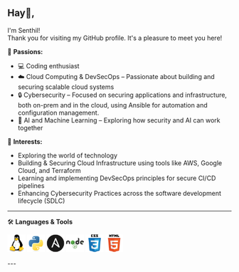 ## Hay👋, 
I'm Senthil!
<br>
Thank you for visiting my GitHub profile. It's a pleasure to meet you here!

🌟 **Passions:**
- 💻 Coding enthusiast
- ☁️ Cloud Computing & DevSecOps – Passionate about building and securing scalable cloud systems
- 🔒 Cybersecurity – Focused on securing applications and infrastructure, both on-prem and in the cloud, using Ansible for automation and configuration management.
- 🤖 AI and Machine Learning – Exploring how security and AI can work together

🚀 **Interests:**
- Exploring the world of technology
- Building & Securing Cloud Infrastructure using tools like AWS, Google Cloud, and Terraform
- Learning and implementing DevSecOps principles for secure CI/CD pipelines
- Enhancing Cybersecurity Practices across the software development lifecycle (SDLC) 
---
🛠️ **Languages & Tools**
<p align="left">
  <a href="https://www.linux.org/" target="_blank"><img src="https://raw.githubusercontent.com/devicons/devicon/master/icons/linux/linux-original.svg" alt="linux" width="40" height="40"/></a>
  <a href="https://www.python.org" target="_blank"><img src="https://raw.githubusercontent.com/devicons/devicon/master/icons/python/python-original.svg" alt="python" width="40" height="40"/></a>
  <a href="https://www.redhat.com/en/ansible-collaborative" target="_blank"><img src="https://github.com/devicons/devicon/blob/master/icons/ansible/ansible-original.svg" alt="ansible" width="40" height="40"/></a>  
  <a href="https://nodejs.org/" target="_blank"><img src="https://raw.githubusercontent.com/devicons/devicon/master/icons/nodejs/nodejs-original-wordmark.svg" alt="nodejs" width="40" height="40"/></a>
  <a href="https://www.w3schools.com/css/" target="_blank"><img src="https://raw.githubusercontent.com/devicons/devicon/master/icons/css3/css3-original-wordmark.svg" alt="css3" width="40" height="40"/></a>
  <a href="https://www.w3.org/html/" target="_blank"><img src="https://raw.githubusercontent.com/devicons/devicon/master/icons/html5/html5-original-wordmark.svg" alt="html5" width="40" height="40"/></a>  
</p>
---
<!-- 📫 **Reach me:** hakimsshah@gmail.com -->
<!--I'm a passionate CyberSecurity and Software Developer from India 🇮🇳 -->
<!--
**cybershieldninja/cybershieldninja** is a ✨ _special_ ✨ repository because its `README.md` (this file) appears on your GitHub profile.

Here are some ideas to get you started:

- 🔭 I’m currently working on ...
- 🌱 I’m currently learning ...
- 👯 I’m looking to collaborate on ...
- 🤔 I’m looking for help with ...
- 💬 Ask me about ...
- 📫 How to reach me: ...
- 😄 Pronouns: ...
- ⚡ Fun fact: ...
-->
